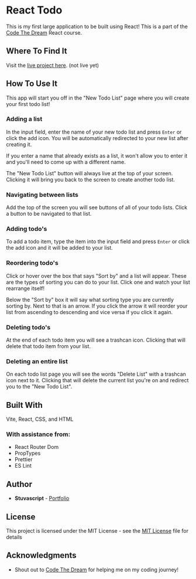 # React Todo

This is my first large application to be built using React! This is a part of the [Code The Dream](https://codethedream.org/) React course.

## Where To Find It

Visit the [live project here](). (not live yet)

## How To Use It

This app will start you off in the "New Todo List" page where you will create your first todo list!

### Adding a list

In the input field, enter the name of your new todo list and press `Enter` or click the add icon. You will be automatically redirected to your new list after creating it.

If you enter a name that already exists as a list, it won't allow you to enter it and you'll need to come up with a different name.

The "New Todo List" button will always live at the top of your screen. Clicking it will bring you back to the screen to create another todo list.

### Navigating between lists

Add the top of the screen you will see buttons of all of your todo lists. Click a button to be navigated to that list.

### Adding todo's

To add a todo item, type the item into the input field and press `Enter` or click the add icon and it will be added to your list.

### Reordering todo's

Click or hover over the box that says "Sort by" and a list will appear. These are the types of sorting you can do to your list. Click one and watch your list rearrange itself!

Below the "Sort by" box it will say what sorting type you are currently sorting by. Next to that is an arrow. If you click the arrow it will reorder your list from ascending to descending and vice versa if you click it again.

### Deleting todo's

At the end of each todo item you will see a trashcan icon. Clicking that will delete that todo item from your list.

### Deleting an entire list

On each todo list page you will see the words "Delete List" with a trashcan icon next to it. Clicking that will delete the current list you're on and redirect you to the "New Todo List".

## Built With

Vite, React, CSS, and HTML

### With assistance from:

- React Router Dom
- PropTypes
- Prettier
- ES Lint

## Author

- **Stuvascript** - [Portfolio](https://stuvascript.github.io/portfolio/)

## License

This project is licensed under the MIT License - see the [MIT License](https://choosealicense.com/licenses/mit/) file for details

## Acknowledgments

- Shout out to [Code The Dream](https://codethedream.org/) for helping me on my coding journey!
